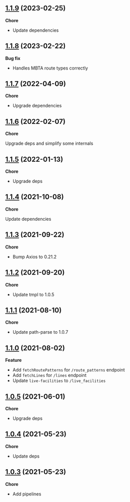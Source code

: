 ## [1.1.9](https://github.com/helloitsjoe/mbta-client/releases/tag/v1.1.9) (2023-02-25)

**Chore**

- Update dependencies

## [1.1.8](https://github.com/helloitsjoe/mbta-client/releases/tag/v1.1.8) (2023-02-22)

**Bug fix**

- Handles MBTA route types correctly

## [1.1.7](https://github.com/helloitsjoe/mbta-client/releases/tag/v1.1.7) (2022-04-09)

**Chore**

- Upgrade dependencies

## [1.1.6](https://github.com/helloitsjoe/mbta-client/releases/tag/v1.1.6) (2022-02-07)

**Chore**

Upgrade deps and simplify some internals

## [1.1.5](https://github.com/helloitsjoe/mbta-client/releases/tag/v1.1.5) (2022-01-13)

**Chore**

- Upgrade deps

## [1.1.4](https://github.com/helloitsjoe/mbta-client/releases/tag/v1.1.4) (2021-10-08)

**Chore**

Update dependencies

## [1.1.3](https://github.com/helloitsjoe/mbta-client/releases/tag/v1.1.3) (2021-09-22)

**Chore**

- Bump Axios to 0.21.2

## [1.1.2](https://github.com/helloitsjoe/mbta-client/releases/tag/v1.1.2) (2021-09-20)

**Chore**

- Update tmpl to 1.0.5

## [1.1.1](https://github.com/helloitsjoe/mbta-client/releases/tag/v1.1.1) (2021-08-10)

**Chore**

- Update path-parse to 1.0.7

## [1.1.0](https://github.com/helloitsjoe/mbta-client/releases/tag/v1.1.0) (2021-08-02)

**Feature**

- Add `fetchRoutePatterns` for `/route_patterns` endpoint
- Add `fetchLines` for `/lines` endpoint
- Update `live-facilities` to `/live_facilities`

## [1.0.5](https://github.com/helloitsjoe/mbta-client/releases/tag/v1.0.5) (2021-06-01)

**Chore**

- Upgrade deps

## [1.0.4](https://github.com/helloitsjoe/mbta-client/releases/tag/v1.0.4) (2021-05-23)

**Chore**

- Update deps

## [1.0.3](https://github.com/helloitsjoe/mbta-client/releases/tag/v1.0.3) (2021-05-23)

**Chore**

- Add pipelines

